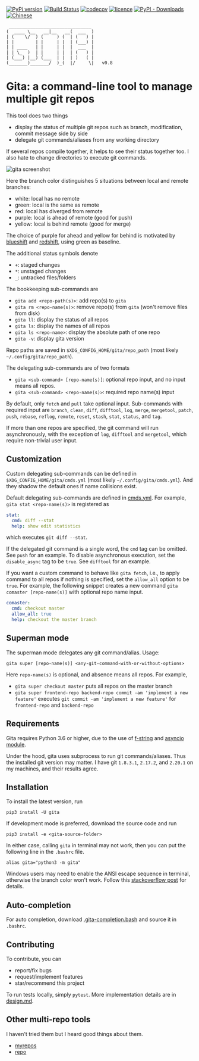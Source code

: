 [![PyPi version](https://img.shields.io/pypi/v/gita.svg?color=blue)](https://pypi.org/project/gita/)
[![Build Status](https://travis-ci.org/nosarthur/gita.svg?branch=master)](https://travis-ci.org/nosarthur/gita)
[![codecov](https://codecov.io/gh/nosarthur/gita/branch/master/graph/badge.svg)](https://codecov.io/gh/nosarthur/gita)
[![licence](https://img.shields.io/pypi/l/gita.svg)](https://github.com/nosarthur/gita/blob/master/LICENSE)
[![PyPI - Downloads](https://img.shields.io/pypi/dm/gita.svg)](https://pypistats.org/packages/gita)
[![Chinese](https://img.shields.io/badge/-中文-lightgrey.svg)](https://github.com/nosarthur/gita/blob/master/README_CN.md)

```
 _______________________________
(  ____ \__   __|__   __(  ___  )
| (    \/  ) (     ) (  | (   ) |
| |        | |     | |  | (___) |
| | ____   | |     | |  |  ___  |
| | \_  )  | |     | |  | (   ) |
| (___) |__) (___  | |  | )   ( |
(_______)_______/  )_(  |/     \|   v0.8
```

# Gita: a command-line tool to manage multiple git repos

This tool does two things

- display the status of multiple git repos such as branch, modification, commit message side by side
- delegate git commands/aliases from any working directory

If several repos compile together, it helps to see their status together too.
I also hate to change directories to execute git commands.

![gita screenshot](https://github.com/nosarthur/gita/raw/master/screenshot.png)

Here the branch color distinguishes 5 situations between local and remote branches:

- white: local has no remote
- green: local is the same as remote
- red: local has diverged from remote
- purple: local is ahead of remote (good for push)
- yellow: local is behind remote (good for merge)

The choice of purple for ahead and yellow for behind is motivated by
[blueshift](https://en.wikipedia.org/wiki/Blueshift) and [redshift](https://en.wikipedia.org/wiki/Redshift),
using green as baseline.

The additional status symbols denote

- `+`: staged changes
- `*`: unstaged changes
- `_`: untracked files/folders

The bookkeeping sub-commands are

- `gita add <repo-path(s)>`: add repo(s) to `gita`
- `gita rm <repo-name(s)>`: remove repo(s) from `gita` (won't remove files from disk)
- `gita ll`: display the status of all repos
- `gita ls`: display the names of all repos
- `gita ls <repo-name>`: display the absolute path of one repo
- `gita -v`: display gita version

Repo paths are saved in `$XDG_CONFIG_HOME/gita/repo_path` (most likely `~/.config/gita/repo_path`).

The delegating sub-commands are of two formats

- `gita <sub-command> [repo-name(s)]`: optional repo input, and no input means all repos.
- `gita <sub-command> <repo-name(s)>`: required repo name(s) input

By default, only `fetch` and `pull` take optional input.
Sub-commands with required input are `branch`, `clean`, `diff`, `difftool`,
`log`, `merge`, `mergetool`, `patch`, `push`, `rebase`, `reflog`, `remote`, `reset`,
`stash`, `stat`, `status`, and `tag`.

If more than one repos are specified, the git command will run asynchronously,
with the exception of `log`, `difftool` and `mergetool`, which require non-trivial user input.

## Customization

Custom delegating sub-commands can be defined in `$XDG_CONFIG_HOME/gita/cmds.yml`
(most likely `~/.config/gita/cmds.yml`).
And they shadow the default ones if name collisions exist.

Default delegating sub-commands are defined in
[cmds.yml](https://github.com/nosarthur/gita/blob/master/gita/cmds.yml).
For example, `gita stat <repo-name(s)>` is registered as

```yaml
stat:
  cmd: diff --stat
  help: show edit statistics
```

which executes `git diff --stat`.

If the delegated git command is a single word, the `cmd` tag can be omitted.
See `push` for an example.
To disable asynchronous execution, set the `disable_async` tag to be `true`.
See `difftool` for an example.

If you want a custom command to behave like `gita fetch`, i.e., to apply
command to all repos if nothing is specified,
set the `allow_all` option to be `true`.
For example, the following snippet creates a new command
`gita comaster [repo-name(s)]` with optional repo name input.

```yaml
comaster:
  cmd: checkout master
  allow_all: true
  help: checkout the master branch
```

## Superman mode

The superman mode delegates any git command/alias.
Usage:

```
gita super [repo-name(s)] <any-git-command-with-or-without-options>
```

Here `repo-name(s)` is optional, and absence means all repos.
For example,

- `gita super checkout master` puts all repos on the master branch
- `gita super frontend-repo backend-repo commit -am 'implement a new feature'`
  executes `git commit -am 'implement a new feature'` for `frontend-repo` and `backend-repo`

## Requirements

Gita requires Python 3.6 or higher, due to the use of
[f-string](https://www.python.org/dev/peps/pep-0498/)
and [asyncio module](https://docs.python.org/3.6/library/asyncio.html).

Under the hood, gita uses subprocess to run git commands/aliases.
Thus the installed git version may matter.
I have git `1.8.3.1`, `2.17.2`, and `2.20.1` on my machines, and
their results agree.

## Installation

To install the latest version, run

```
pip3 install -U gita
```

If development mode is preferred,
download the source code and run

```
pip3 install -e <gita-source-folder>
```

In either case, calling `gita` in terminal may not work,
then you can put the following line in the `.bashrc` file.

```
alias gita="python3 -m gita"
```

Windows users may need to enable the ANSI escape sequence in terminal, otherwise
the branch color won't work.
Follow this [stackoverflow post](https://stackoverflow.com/questions/51680709/colored-text-output-in-powershell-console-using-ansi-vt100-codes) for details.

## Auto-completion

For auto completion, download
[.gita-completion.bash](https://github.com/nosarthur/gita/blob/master/.gita-completion.bash)
and source it in `.bashrc`.

## Contributing

To contribute, you can

- report/fix bugs
- request/implement features
- star/recommend this project

To run tests locally, simply `pytest`.
More implementation details are in
[design.md](https://github.com/nosarthur/gita/blob/master/design.md).

## Other multi-repo tools

I haven't tried them but I heard good things about them.

- [myrepos](https://myrepos.branchable.com/)
- [repo](https://source.android.com/setup/develop/repo)

